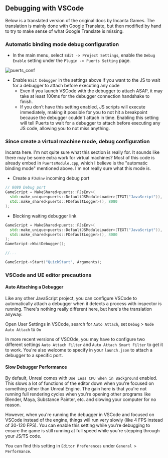 ## Debugging with VSCode

Below is a translated version of the original docs by Incanta Games. The translation is mainly done with Google Translate, but then modified by hand to try to make sense of what Google Translate is missing.

### Automatic binding mode debug configuration

- In the main menu, select `Edit -> Project Settings`, enable the `Debug Enable` setting under the `Plugin -> Puerts Setting` page.

![puerts_conf](../../pic/puerts_conf.png)

- Enable `Wait Debugger` in the settings above if you want to the JS to wait for a debugger to attach before executing any code
    - Even if you launch VSCode with the debugger to attach ASAP, it may take at least 100ms for the debugger connection handshake to finish.
    - If you don't have this setting enabled, JS scripts will execute immediately, making it possible for you to not hit a breakpoint because the debugger couldn't attach in time. Enabling this setting will tell Puerts to wait for a debugger to attach before executing any JS code, allowing you to not miss anything.

### Since create a virtual machine mode, debug configuration

Incanta here. I'm not quite sure what this section is really for. It sounds like there may be some extra work for virtual machines? Most of this code is already embed in `PuertsModule.cpp`, which I believe is the "automatic binding mode" mentioned above. I'm not really sure what this mode is.

- Create a `FJsEnv` incoming debug port

``` cpp
// 8080 Debug port
GameScript = MakeShared<puerts::FJsEnv>(
  std::make_unique<puerts::DefaultJSModuleLoader>(TEXT("JavaScript")),
  std::make_shared<puerts::FDefaultLogger>(), 8080
);
```

- Blocking waiting debugger link

``` cpp
GameScript = MakeShared<puerts::FJsEnv>(
  std::make_unique<puerts::DefaultJSModuleLoader>(TEXT("JavaScript")),
  std::make_shared<puerts::FDefaultLogger>(), 8080
);
GameScript->WaitDebugger();

//...

GameScript->Start("QuickStart", Arguments);
```

### VSCode and UE editor precautions

#### Auto Attaching a Debugger

Like any other JavaScript project, you can configure VSCode to automatically attach a debugger when it detects a process with inspector is running. There's nothing really different here, but here's the translation anyway:

Open User Settings in VSCode, search for `Auto Attach`, set `Debug` > `Node Auto Attach` to `On`

In more recent versions of VSCOde, you may have to configure two different settings `Auto Attach Filter` and `Auto Attach Smart Filter` to get it to work. You're also welcome to specify in your `launch.json` to attach a debugger to a specific port.

#### Slow Debugger Performance

By default, Unreal comes with `Use Less CPU when in Background` enabled. This slows a lot of functions of the editor down when you're focused on something other than Unreal Engine. The gain here is that you're not running full rendering cycles when you're opening other programs like Blender, Maya, Substance Painter, etc. and slowing your computer for no reason.

However, when you're running the debugger in VSCode and focused on VSCode instead of the engine, things will run very slowly (like 4 FPS instead of 30-120 FPS). You can enable this setting while you're debugging to ensure the game is still running at full speed while you're stepping through your JS/TS code.

You can find this setting in `Editor Preferences` under `General > Performance`.
